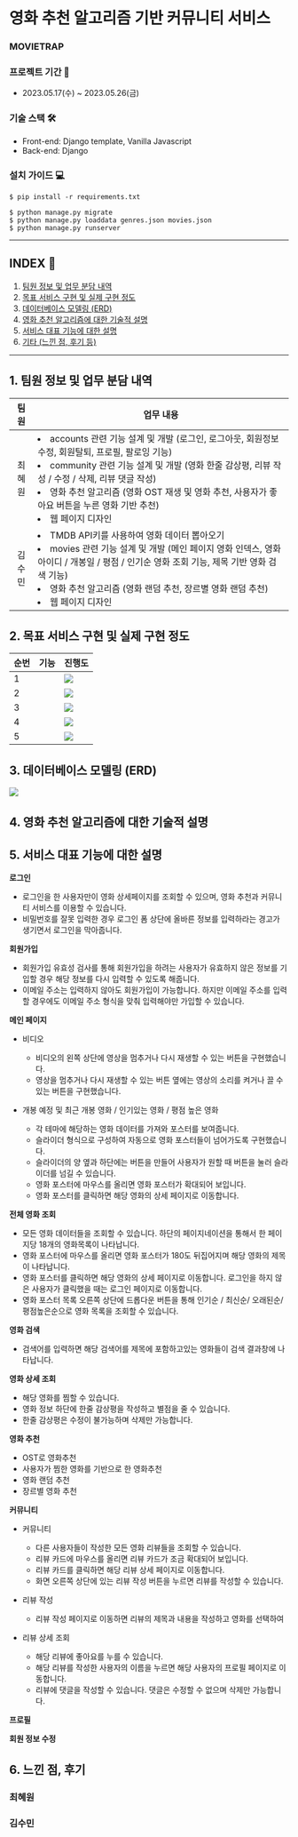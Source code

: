 # 영화 추천 알고리즘 기반 커뮤니티 서비스

### MOVIETRAP



### 프로젝트 기간 📅

- 2023.05.17(수) ~ 2023.05.26(금)

### 기술 스택 🛠

- Front-end: Django template, Vanilla Javascript
- Back-end: Django

### 설치 가이드 💻

```
$ pip install -r requirements.txt

$ python manage.py migrate
$ python manage.py loaddata genres.json movies.json
$ python manage.py runserver
```

---

## INDEX 📌

1. [팀원 정보 및 업무 분담 내역](#1-팀원-정보-및-업무-분담-내역)
2. [목표 서비스 구현 및 실제 구현 정도](#2-목표-서비스-구현-및-실제-구현-정도)
3. [데이터베이스 모델링 (ERD)](#3-데이터베이스-모델링-erd)
4. [영화 추천 알고리즘에 대한 기술적 설명](#4-영화-추천-알고리즘에-대한-기술적-설명)
5. [서비스 대표 기능에 대한 설명](#5-서비스-대표-기능에-대한-설명)
6. [기타 (느낀 점, 후기 등)](#6-느낀-점-후기)

---

## 1. 팀원 정보 및 업무 분담 내역

| 팀원 | 업무 내용 |
| :----: | --------- |
| 최혜원 | <li>accounts 관련 기능 설계 및 개발 (로그인, 로그아웃, 회원정보수정, 회원탈퇴, 프로필, 팔로잉 기능)</li><li>community 관련 기능 설계 및 개발 (영화 한줄 감상평, 리뷰 작성 / 수정 / 삭제, 리뷰 댓글 작성)</li><li>영화 추천 알고리즘 (영화 OST 재생 및 영화 추천, 사용자가 좋아요 버튼을 누른 영화 기반 추천)</li><li>웹 페이지 디자인</li> |
| 김수민 | <li>TMDB API키를 사용하여 영화 데이터 뽑아오기</li><li>movies 관련 기능 설계 및 개발 (메인 페이지 영화 인덱스, 영화 아이디 / 개봉일 / 평점 / 인기순 영화 조회 기능, 제목 기반 영화 검색 기능)</li><li>영화 추천 알고리즘 (영화 랜덤 추천, 장르별 영화 랜덤 추천)</li><li>웹 페이지 디자인</li> |

## 2. 목표 서비스 구현 및 실제 구현 정도

| 순번 | 기능 | 진행도 |
| -- | -- | -- |
| 1 |  |![](https://geps.dev/progress/0)|    
| 2 |  |![](https://geps.dev/progress/0)|    
| 3 |  |![](https://geps.dev/progress/0)|
| 4 |  |![](https://geps.dev/progress/0)|    
| 5 |  |![](https://geps.dev/progress/0)|

## 3. 데이터베이스 모델링 (ERD)

![](./README_IMG/er%20diagram.png)

## 4. 영화 추천 알고리즘에 대한 기술적 설명



## 5. 서비스 대표 기능에 대한 설명

**로그인**

- 로그인을 한 사용자만이 영화 상세페이지를 조회할 수 있으며, 영화 추천과 커뮤니티 서비스를 이용할 수 있습니다.
- 비밀번호를 잘못 입력한 경우 로그인 폼 상단에 올바른 정보를 입력하라는 경고가 생기면서 로그인을 막아줍니다.

**회원가입**

- 회원가입 유효성 검사를 통해 회원가입을 하려는 사용자가 유효하지 않은 정보를 기입할 경우 해당 정보를 다시 입력할 수 있도록 해줍니다.
- 이메일 주소는 입력하지 않아도 회원가입이 가능합니다. 하지만 이메일 주소를 입력할 경우에도 이메일 주소 형식을 맞춰 입력해야만 가입할 수 있습니다.

**메인 페이지**

- 비디오
    - 비디오의 왼쪽 상단에 영상을 멈추거나 다시 재생할 수 있는 버튼을 구현했습니다.
    - 영상을 멈추거나 다시 재생할 수 있는 버튼 옆에는 영상의 소리를 켜거나 끌 수 있는 버튼을 구현했습니다.

- 개봉 예정 및 최근 개봉 영화 / 인기있는 영화 / 평점 높은 영화
    - 각 테마에 해당하는 영화 데이터를 가져와 포스터를 보여줍니다.
    - 슬라이더 형식으로 구성하여 자동으로 영화 포스터들이 넘어가도록 구현했습니다.
    - 슬라이더의 양 옆과 하단에는 버튼을 만들어 사용자가 원할 때 버튼을 눌러 슬라이더를 넘길 수 있습니다.
    - 영화 포스터에 마우스를 올리면 영화 포스터가 확대되어 보입니다.
    - 영화 포스터를 클릭하면 해당 영화의 상세 페이지로 이동합니다.

**전체 영화 조회**

- 모든 영화 데이터들을 조회할 수 있습니다. 하단의 페이지네이션을 통해서 한 페이지당 18개의 영화목록이 나타납니다.
- 영화 포스터에 마우스를 올리면 영화 포스터가 180도 뒤집어지며 해당 영화의 제목이 나타납니다.
- 영화 포스터를 클릭하면 해당 영화의 상세 페이지로 이동합니다. 로그인을 하지 않은 사용자가 클릭했을 때는 로그인 페이지로 이동합니다.
- 영화 포스터 목록 오른쪽 상단에 드롭다운 버튼을 통해 인기순 / 최신순/ 오래된순/ 평점높은순으로 영화 목록을 조회할 수 있습니다.

**영화 검색**

- 검색어를 입력하면 해당 검색어를 제목에 포함하고있는 영화들이 검색 결과창에 나타납니다.

**영화 상세 조회**

- 해당 영화를 찜할 수 있습니다.
- 영화 정보 하단에 한줄 감상평을 작성하고 별점을 줄 수 있습니다.
- 한줄 감상평은 수정이 불가능하며 삭제만 가능합니다.

**영화 추천**

- OST로 영화추천
- 사용자가 찜한 영화를 기반으로 한 영화추천
- 영화 랜덤 추천
- 장르별 영화 추천

**커뮤니티**

- 커뮤니티
    - 다른 사용자들이 작성한 모든 영화 리뷰들을 조회할 수 있습니다.
    - 리뷰 카드에 마우스를 올리면 리뷰 카드가 조금 확대되어 보입니다.
    - 리뷰 카드를 클릭하면 해당 리뷰 상세 페이지로 이동합니다.
    - 화면 오른쪽 상단에 있는 리뷰 작성 버튼을 누르면 리뷰를 작성할 수 있습니다.

- 리뷰 작성
    - 리뷰 작성 페이지로 이동하면 리뷰의 제목과 내용을 작성하고 영화를 선택하여 

- 리뷰 상세 조회
    - 해당 리뷰에 좋아요를 누를 수 있습니다.
    - 해당 리뷰를 작성한 사용자의 이름을 누르면 해당 사용자의 프로필 페이지로 이동합니다.
    - 리뷰에 댓글을 작성할 수 있습니다. 댓글은 수정할 수 없으며 삭제만 가능합니다.

**프로필**

**회원 정보 수정**


## 6. 느낀 점, 후기

### 최혜원

### 김수민